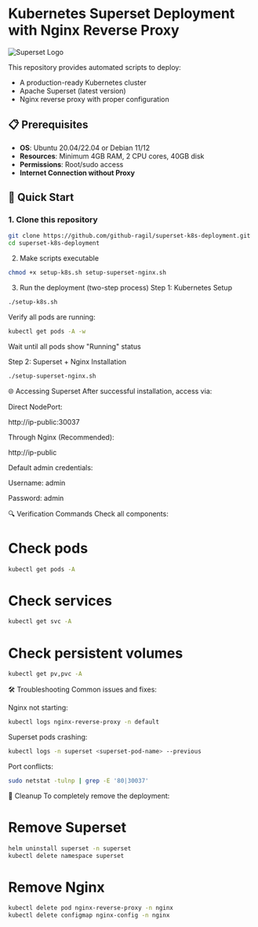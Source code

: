 # Kubernetes Superset Deployment with Nginx Reverse Proxy

![Superset Logo](https://superset.apache.org/img/superset-logo-horiz-apache.svg)

This repository provides automated scripts to deploy:
- A production-ready Kubernetes cluster
- Apache Superset (latest version)
- Nginx reverse proxy with proper configuration

## 📋 Prerequisites

- **OS**: Ubuntu 20.04/22.04 or Debian 11/12
- **Resources**: Minimum 4GB RAM, 2 CPU cores, 40GB disk
- **Permissions**: Root/sudo access
- **Internet Connection without Proxy**

## 🚀 Quick Start

### 1. Clone this repository
```bash
git clone https://github.com/github-ragil/superset-k8s-deployment.git
cd superset-k8s-deployment
```
2. Make scripts executable
```bash
chmod +x setup-k8s.sh setup-superset-nginx.sh
```

3. Run the deployment (two-step process)
Step 1: Kubernetes Setup
```bash
./setup-k8s.sh
```
Verify all pods are running:

```bash
kubectl get pods -A -w
```
Wait until all pods show "Running" status

Step 2: Superset + Nginx Installation
```bash
./setup-superset-nginx.sh
```

🌐 Accessing Superset
After successful installation, access via:

Direct NodePort:

http://ip-public:30037

Through Nginx (Recommended):

http://ip-public

Default admin credentials:

Username: admin

Password: admin

🔍 Verification Commands
Check all components:

# Check pods
```bash
kubectl get pods -A
```
# Check services
```bash
kubectl get svc -A
```

# Check persistent volumes
```bash
kubectl get pv,pvc -A
```

🛠️ Troubleshooting
Common issues and fixes:

Nginx not starting:

```bash
kubectl logs nginx-reverse-proxy -n default
```

Superset pods crashing:

```bash
kubectl logs -n superset <superset-pod-name> --previous
```
Port conflicts:

```bash
sudo netstat -tulnp | grep -E '80|30037'
```
🧹 Cleanup
To completely remove the deployment:


# Remove Superset
```bash
helm uninstall superset -n superset
kubectl delete namespace superset
```

# Remove Nginx
```bash
kubectl delete pod nginx-reverse-proxy -n nginx
kubectl delete configmap nginx-config -n nginx
```
